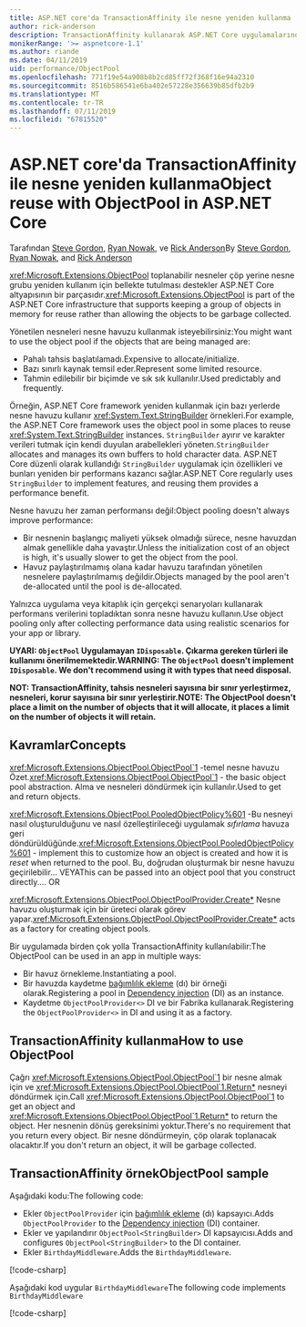 ```yaml
---
title: ASP.NET core'da TransactionAffinity ile nesne yeniden kullanma
author: rick-anderson
description: TransactionAffinity kullanarak ASP.NET Core uygulamalarında performans artırmaya yönelik ipuçları.
monikerRange: '>= aspnetcore-1.1'
ms.author: riande
ms.date: 04/11/2019
uid: performance/ObjectPool
ms.openlocfilehash: 771f19e54a908b8b2cd85ff72f368f16e94a2310
ms.sourcegitcommit: 8516b586541e6ba402e57228e356639b85dfb2b9
ms.translationtype: MT
ms.contentlocale: tr-TR
ms.lasthandoff: 07/11/2019
ms.locfileid: "67815520"
---
```

# <a name="object-reuse-with-objectpool-in-aspnet-core"></a><span data-ttu-id="e39e1-103">ASP.NET core'da TransactionAffinity ile nesne yeniden kullanma</span><span class="sxs-lookup"><span data-stu-id="e39e1-103">Object reuse with ObjectPool in ASP.NET Core</span></span>

<span data-ttu-id="e39e1-104">Tarafından [Steve Gordon](https://twitter.com/stevejgordon), [Ryan Nowak](https://github.com/rynowak), ve [Rick Anderson](https://twitter.com/RickAndMSFT)</span><span class="sxs-lookup"><span data-stu-id="e39e1-104">By [Steve Gordon](https://twitter.com/stevejgordon), [Ryan Nowak](https://github.com/rynowak), and [Rick Anderson](https://twitter.com/RickAndMSFT)</span></span>

<span data-ttu-id="e39e1-105"><xref:Microsoft.Extensions.ObjectPool> toplanabilir nesneler çöp yerine nesne grubu yeniden kullanım için bellekte tutulması destekler ASP.NET Core altyapısının bir parçasıdır.</span><span class="sxs-lookup"><span data-stu-id="e39e1-105"><xref:Microsoft.Extensions.ObjectPool> is part of the ASP.NET Core infrastructure that supports keeping a group of objects in memory for reuse rather than allowing the objects to be garbage collected.</span></span>

<span data-ttu-id="e39e1-106">Yönetilen nesneleri nesne havuzu kullanmak isteyebilirsiniz:</span><span class="sxs-lookup"><span data-stu-id="e39e1-106">You might want to use the object pool if the objects that are being managed are:</span></span>

- <span data-ttu-id="e39e1-107">Pahalı tahsis başlatılamadı.</span><span class="sxs-lookup"><span data-stu-id="e39e1-107">Expensive to allocate/initialize.</span></span>
- <span data-ttu-id="e39e1-108">Bazı sınırlı kaynak temsil eder.</span><span class="sxs-lookup"><span data-stu-id="e39e1-108">Represent some limited resource.</span></span>
- <span data-ttu-id="e39e1-109">Tahmin edilebilir bir biçimde ve sık sık kullanılır.</span><span class="sxs-lookup"><span data-stu-id="e39e1-109">Used predictably and frequently.</span></span>

<span data-ttu-id="e39e1-110">Örneğin, ASP.NET Core framework yeniden kullanmak için bazı yerlerde nesne havuzu kullanır <xref:System.Text.StringBuilder> örnekleri.</span><span class="sxs-lookup"><span data-stu-id="e39e1-110">For example, the ASP.NET Core framework uses the object pool in some places to reuse <xref:System.Text.StringBuilder> instances.</span></span> <span data-ttu-id="e39e1-111">`StringBuilder` ayırır ve karakter verileri tutmak için kendi duyulan arabellekleri yöneten.</span><span class="sxs-lookup"><span data-stu-id="e39e1-111">`StringBuilder` allocates and manages its own buffers to hold character data.</span></span> <span data-ttu-id="e39e1-112">ASP.NET Core düzenli olarak kullandığı `StringBuilder` uygulamak için özellikleri ve bunları yeniden bir performans kazancı sağlar.</span><span class="sxs-lookup"><span data-stu-id="e39e1-112">ASP.NET Core regularly uses `StringBuilder` to implement features, and reusing them provides a performance benefit.</span></span>

<span data-ttu-id="e39e1-113">Nesne havuzu her zaman performansı değil:</span><span class="sxs-lookup"><span data-stu-id="e39e1-113">Object pooling doesn't always improve performance:</span></span>

- <span data-ttu-id="e39e1-114">Bir nesnenin başlangıç maliyeti yüksek olmadığı sürece, nesne havuzdan almak genellikle daha yavaştır.</span><span class="sxs-lookup"><span data-stu-id="e39e1-114">Unless the initialization cost of an object is high, it's usually slower to get the object from the pool.</span></span>
- <span data-ttu-id="e39e1-115">Havuz paylaştırılmamış olana kadar havuzu tarafından yönetilen nesnelere paylaştırılmamış değildir.</span><span class="sxs-lookup"><span data-stu-id="e39e1-115">Objects managed by the pool aren't de-allocated until the pool is de-allocated.</span></span>

<span data-ttu-id="e39e1-116">Yalnızca uygulama veya kitaplık için gerçekçi senaryoları kullanarak performans verilerini topladıktan sonra nesne havuzu kullanın.</span><span class="sxs-lookup"><span data-stu-id="e39e1-116">Use object pooling only after collecting performance data using realistic scenarios for your app or library.</span></span>

<span data-ttu-id="e39e1-117">**UYARI: `ObjectPool` Uygulamayan `IDisposable`. Çıkarma gereken türleri ile kullanımı önerilmemektedir.**</span><span class="sxs-lookup"><span data-stu-id="e39e1-117">**WARNING: The `ObjectPool` doesn't implement `IDisposable`. We don't recommend using it with types that need disposal.**</span></span>

<span data-ttu-id="e39e1-118">**NOT: TransactionAffinity, tahsis nesneleri sayısına bir sınır yerleştirmez, nesneleri, korur sayısına bir sınır yerleştirir.**</span><span class="sxs-lookup"><span data-stu-id="e39e1-118">**NOTE: The ObjectPool doesn't place a limit on the number of objects that it will allocate, it places a limit on the number of objects it will retain.**</span></span>

## <a name="concepts"></a><span data-ttu-id="e39e1-119">Kavramlar</span><span class="sxs-lookup"><span data-stu-id="e39e1-119">Concepts</span></span>

<span data-ttu-id="e39e1-120"><xref:Microsoft.Extensions.ObjectPool.ObjectPool`1> -temel nesne havuzu Özet.</span><span class="sxs-lookup"><span data-stu-id="e39e1-120"><xref:Microsoft.Extensions.ObjectPool.ObjectPool`1> - the basic object pool abstraction.</span></span> <span data-ttu-id="e39e1-121">Alma ve nesneleri döndürmek için kullanılır.</span><span class="sxs-lookup"><span data-stu-id="e39e1-121">Used to get and return objects.</span></span>

<span data-ttu-id="e39e1-122"><xref:Microsoft.Extensions.ObjectPool.PooledObjectPolicy%601> -Bu nesneyi nasıl oluşturulduğunu ve nasıl özelleştirileceği uygulamak *sıfırlama* havuza geri döndürüldüğünde.</span><span class="sxs-lookup"><span data-stu-id="e39e1-122"><xref:Microsoft.Extensions.ObjectPool.PooledObjectPolicy%601> - implement this to customize how an object is created and how it is *reset* when returned to the pool.</span></span> <span data-ttu-id="e39e1-123">Bu, doğrudan oluşturmak bir nesne havuzu geçirilebilir... VEYA</span><span class="sxs-lookup"><span data-stu-id="e39e1-123">This can be passed into an object pool that you construct directly.... OR</span></span>

<span data-ttu-id="e39e1-124"><xref:Microsoft.Extensions.ObjectPool.ObjectPoolProvider.Create*> Nesne havuzu oluşturmak için bir üreteci olarak görev yapar.</span><span class="sxs-lookup"><span data-stu-id="e39e1-124"><xref:Microsoft.Extensions.ObjectPool.ObjectPoolProvider.Create*> acts as a factory for creating object pools.</span></span>
<!-- REview, there is no ObjectPoolProvider<T> -->

<span data-ttu-id="e39e1-125">Bir uygulamada birden çok yolla TransactionAffinity kullanılabilir:</span><span class="sxs-lookup"><span data-stu-id="e39e1-125">The ObjectPool can be used in an app in multiple ways:</span></span>

* <span data-ttu-id="e39e1-126">Bir havuz örnekleme.</span><span class="sxs-lookup"><span data-stu-id="e39e1-126">Instantiating a pool.</span></span>
* <span data-ttu-id="e39e1-127">Bir havuzda kaydetme [bağımlılık ekleme](xref:fundamentals/dependency-injection) (dı) bir örneği olarak.</span><span class="sxs-lookup"><span data-stu-id="e39e1-127">Registering a pool in [Dependency injection](xref:fundamentals/dependency-injection) (DI) as an instance.</span></span>
* <span data-ttu-id="e39e1-128">Kaydetme `ObjectPoolProvider<>` DI ve bir Fabrika kullanarak.</span><span class="sxs-lookup"><span data-stu-id="e39e1-128">Registering the `ObjectPoolProvider<>` in DI and using it as a factory.</span></span>

## <a name="how-to-use-objectpool"></a><span data-ttu-id="e39e1-129">TransactionAffinity kullanma</span><span class="sxs-lookup"><span data-stu-id="e39e1-129">How to use ObjectPool</span></span>

<span data-ttu-id="e39e1-130">Çağrı <xref:Microsoft.Extensions.ObjectPool.ObjectPool`1> bir nesne almak için ve <xref:Microsoft.Extensions.ObjectPool.ObjectPool`1.Return*> nesneyi döndürmek için.</span><span class="sxs-lookup"><span data-stu-id="e39e1-130">Call <xref:Microsoft.Extensions.ObjectPool.ObjectPool`1> to get an object and <xref:Microsoft.Extensions.ObjectPool.ObjectPool`1.Return*> to return the object.</span></span>  <span data-ttu-id="e39e1-131">Her nesnenin dönüş gereksinimi yoktur.</span><span class="sxs-lookup"><span data-stu-id="e39e1-131">There's no requirement that you return every object.</span></span> <span data-ttu-id="e39e1-132">Bir nesne döndürmeyin, çöp olarak toplanacak olacaktır.</span><span class="sxs-lookup"><span data-stu-id="e39e1-132">If you don't return an object, it will be garbage collected.</span></span>

## <a name="objectpool-sample"></a><span data-ttu-id="e39e1-133">TransactionAffinity örnek</span><span class="sxs-lookup"><span data-stu-id="e39e1-133">ObjectPool sample</span></span>

<span data-ttu-id="e39e1-134">Aşağıdaki kodu:</span><span class="sxs-lookup"><span data-stu-id="e39e1-134">The following code:</span></span>

* <span data-ttu-id="e39e1-135">Ekler `ObjectPoolProvider` için [bağımlılık ekleme](xref:fundamentals/dependency-injection) (dı) kapsayıcı.</span><span class="sxs-lookup"><span data-stu-id="e39e1-135">Adds `ObjectPoolProvider` to the [Dependency injection](xref:fundamentals/dependency-injection) (DI) container.</span></span>
* <span data-ttu-id="e39e1-136">Ekler ve yapılandırır `ObjectPool<StringBuilder>` DI kapsayıcısı.</span><span class="sxs-lookup"><span data-stu-id="e39e1-136">Adds and configures `ObjectPool<StringBuilder>` to the DI container.</span></span>
* <span data-ttu-id="e39e1-137">Ekler `BirthdayMiddleware`.</span><span class="sxs-lookup"><span data-stu-id="e39e1-137">Adds the `BirthdayMiddleware`.</span></span>

[!code-csharp[](ObjectPool/ObjectPoolSample/Startup.cs?name=snippet)]

<span data-ttu-id="e39e1-138">Aşağıdaki kod uygular `BirthdayMiddleware`</span><span class="sxs-lookup"><span data-stu-id="e39e1-138">The following code implements `BirthdayMiddleware`</span></span>

[!code-csharp[](ObjectPool/ObjectPoolSample/BirthdayMiddleware.cs?name=snippet)]
